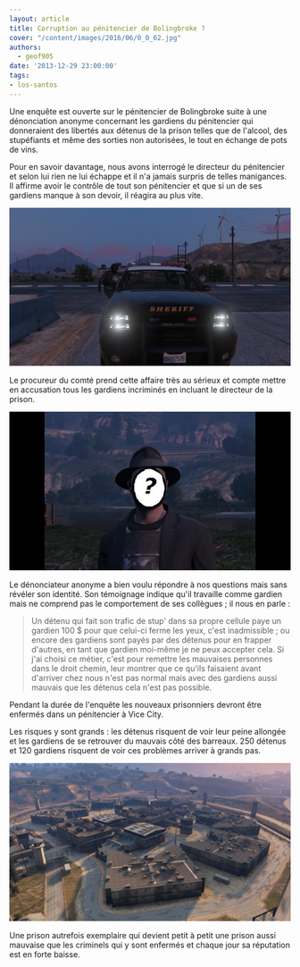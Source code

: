 ```yaml
---
layout: article
title: Corruption au pénitencier de Bolingbroke ?
cover: "/content/images/2016/06/0_0_62.jpg"
authors:
  - geof905
date: '2013-12-29 23:00:00'
tags:
- los-santos
---
```


Une enquête est ouverte sur le pénitencier de Bolingbroke suite à une dénonciation anonyme concernant les gardiens du pénitencier qui donneraient des libertés aux détenus de la prison telles que de l'alcool, des stupéfiants et même des sorties non autorisées, le tout en échange de pots de vins.

Pour en savoir davantage, nous avons interrogé le directeur du pénitencier et selon lui rien ne lui échappe et il n'a jamais surpris de telles manigances. Il affirme avoir le contrôle de tout son pénitencier et que si un de ses gardiens manque à son devoir, il réagira au plus vite.

![](/content/images/2016/06/0_0_63.jpg)

Le procureur du comté prend cette affaire très au sérieux et compte mettre en accusation tous les gardiens incriminés en incluant le directeur de la prison.

![](/content/images/2016/06/0_0_65.jpg)

Le dénonciateur anonyme a bien voulu répondre à nos questions mais sans révéler son identité. Son témoignage indique qu'il travaille comme gardien mais ne comprend pas le comportement de ses collègues ; il nous en parle :

> Un détenu qui fait son trafic de stup' dans sa propre cellule paye un gardien 100 $ pour que celui-ci ferme les yeux, c'est inadmissible ; ou encore des gardiens sont payés par des détenus pour en frapper d'autres, en tant que gardien moi-même je ne peux accepter cela. Si j'ai choisi ce métier, c'est pour remettre les mauvaises personnes dans le droit chemin, leur montrer que ce qu'ils faisaient avant d'arriver chez nous n'est pas normal mais avec des gardiens aussi mauvais que les détenus cela n'est pas possible.

Pendant la durée de l'enquête les nouveaux prisonniers devront être enfermés dans un pénitencier à Vice City.

Les risques y sont grands : les détenus risquent de voir leur peine allongée et les gardiens de se retrouver du mauvais côté des barreaux. 250 détenus et 120 gardiens risquent de voir ces problèmes arriver à grands pas.

![](/content/images/2016/06/0_0_64.jpg)

Une prison autrefois exemplaire qui devient petit à petit une prison aussi mauvaise que les criminels qui y sont enfermés et chaque jour sa réputation est en forte baisse.